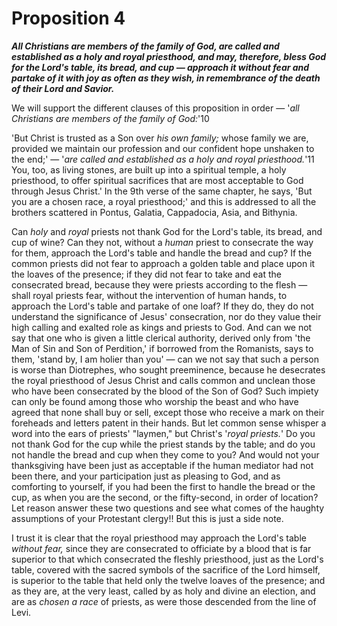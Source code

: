 # Proposition 4

***All Christians are members of the family of God, are called and established as a holy and royal priesthood, and may, therefore, bless God for the Lord's table, its bread, and cup — approach it without fear and partake of it with joy as often as they wish, in remembrance of the death of their Lord and Savior.***

We will support the different clauses of this proposition in order — '*all Christians are members of the family of God:*'10

'But Christ is trusted as a Son over *his own family;* whose family we are, provided we maintain our profession and our confident hope unshaken to the end;' — '*are called and established as a holy and royal priesthood.*'11 You, too, as living stones, are built up into a spiritual temple, a holy priesthood, to offer spiritual sacrifices that are most acceptable to God through Jesus Christ.' In the 9th verse of the same chapter, he says, 'But you are a chosen race, a royal priesthood;' and this is addressed to all the brothers scattered in Pontus, Galatia, Cappadocia, Asia, and Bithynia.

Can *holy* and *royal* priests not thank God for the Lord's table, its bread, and cup of wine? Can they not, without a *human* priest to consecrate the way for them, approach the Lord's table and handle the bread and cup? If the common priests did not fear to approach a golden table and place upon it the loaves of the presence; if they did not fear to take and eat the consecrated bread, because they were priests according to the flesh — shall royal priests fear, without the intervention of human hands, to approach the Lord's table and partake of one loaf? If they do, they do not understand the significance of Jesus' consecration, nor do they value their high calling and exalted role as kings and priests to God. And can we not say that one who is given a little clerical authority, derived only from 'the Man of Sin and Son of Perdition,' if borrowed from the Romanists, says to them, 'stand by, I am holier than you' — can we not say that such a person is worse than Diotrephes, who sought preeminence, because he desecrates the royal priesthood of Jesus Christ and calls common and unclean those who have been consecrated by the blood of the Son of God? Such impiety can only be found among those who worship the beast and who have agreed that none shall buy or sell, except those who receive a mark on their foreheads and letters patent in their hands. But let common sense whisper a word into the ears of priests' "laymen," but Christ's '*royal priests.*' Do you not thank God for the cup while the priest stands by the table; and do you not handle the bread and cup when they come to you? And would not your thanksgiving have been just as acceptable if the human mediator had not been there, and your participation just as pleasing to God, and as comforting to yourself, if you had been the first to handle the bread or the cup, as when you are the second, or the fifty-second, in order of location? Let reason answer these two questions and see what comes of the haughty assumptions of your Protestant clergy!! But this is just a side note.

I trust it is clear that the royal priesthood may approach the Lord's table *without fear,* since they are consecrated to officiate by a blood that is far superior to that which consecrated the fleshly priesthood, just as the Lord's table, covered with the sacred symbols of the sacrifice of the Lord himself, is superior to the table that held only the twelve loaves of the presence; and as they are, at the very least, called by as holy and divine an election, and are as *chosen a race* of priests, as were those descended from the line of Levi.
